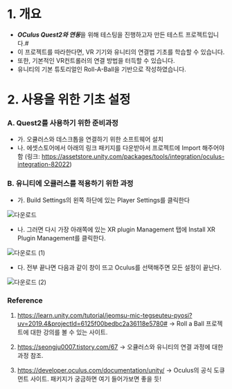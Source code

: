 # 1. 개요 

- ***OCulus Quest2와 연동***을 위해 테스팅을 진행하고자 만든 테스트 프로젝트입니다.#
- 이 프로젝트를 따라한다면, VR 기기와 유니티의 연결법 기초를 학습할 수 있습니다. 
- 또한, 기본적인 VR컨트롤러의 연결 방법을 터득할 수 있습니다. 
- 유니티의 기본 튜토리얼인 Roll-A-Ball을 기반으로 작성하였습니다. 

# 2. 사용을 위한 기초 설정  
### A. Quest2를 사용하기 위한 준비과정 
- 가. 오큘러스와 데스크톱을 연결하기 위한 소프트웨어 설치
- 나. 에셋스토어에서 아래의 링크 패키지를 다운받아서 프로젝트에 Import 해주어야함
(링크: https://assetstore.unity.com/packages/tools/integration/oculus-integration-82022)

### B. 유니티에 오큘러스를 적용하기 위한 과정 
- 가. Build Settings의 왼쪽 하단에 있는 Player Settings를 클릭한다

![다운로드](https://user-images.githubusercontent.com/68228162/161007608-c3ad720f-0df7-4097-8ff4-21ef6a36e01e.jpg)

 

- 나. 그러면 다시 가장 아래쪽에 있는 XR plugin Management 탭에 Install XR Plugin Management를 클릭한다.

![다운로드 (1)](https://user-images.githubusercontent.com/68228162/161007625-95cf8b04-1f5b-4ec1-b568-2bf884ed4b8a.jpg)

 
- 다.  전부 끝나면 다음과 같이 창이 뜨고 Oculus를 선택해주면 모든 설정이 끝난다.

![다운로드 (2)](https://user-images.githubusercontent.com/68228162/161007631-58a494db-11eb-4523-94ca-08ed165664aa.jpg)








### Reference
1. https://learn.unity.com/tutorial/jeomsu-mic-tegseuteu-pyosi?uv=2019.4&projectId=6125f00bedbc2a36118e5780#
→ Roll a Ball 프로젝트에 대한 강의를 볼 수 있는 사이트. 

2. https://seongju0007.tistory.com/67
→ 오큘러스와 유니티의 연결 과정에 대한 과정 참조. 

3. https://developer.oculus.com/documentation/unity/
→ Oculus의 공식 도큐먼트 사이트. 패키지가 궁금하면 여기 들어가보면 좋을 듯! 
